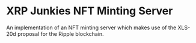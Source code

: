# XRP Junkies NFT Minting Server

An implementation of an NFT minting server which makes use of the XLS-20d proposal for the Ripple blockchain.


